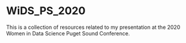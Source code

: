 # WiDS_PS_2020
This is a collection of resources related to my presentation at the 2020 Women in Data Science Puget Sound Conference. 
